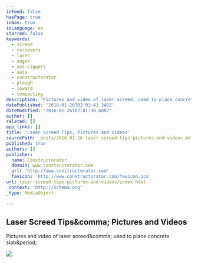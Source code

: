 ```yaml
---
inFeed: false
hasPage: true
inNav: true
inLanguage: en
starred: false
keywords:
  - screed
  - recievers
  - laser
  - auger
  - out-riggers
  - sets
  - constructorator
  - plough
  - inward
  - compacting
description: 'Pictures and video of laser screed, used to place concrete slab.'
datePublished: '2016-01-26T02:01:43.348Z'
dateModified: '2016-01-26T02:01:30.608Z'
author: []
related: []
app_links: []
title: 'Laser Screed Tips, Pictures and Videos'
sourcePath: _posts/2016-01-26-laser-screed-tips-pictures-and-videos.md
published: true
authors: []
publisher:
  name: Constructorator
  domain: www.constructorator.com
  url: 'http://www.constructorator.com'
  favicon: 'http://www.constructorator.com/favicon.ico'
url: laser-screed-tips-pictures-and-videos/index.html
_context: 'http://schema.org'
_type: MediaObject

---
```

<article style=""><h1>Laser Screed Tips&amp;comma; Pictures and Videos</h1><p>Pictures and video of laser screed&amp;comma; used to place concrete slab&amp;period;</p><img src="http://www.constructorator.com/uploads/2/6/0/5/26059504/100440_orig.jpg" /></article>